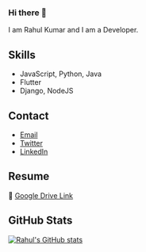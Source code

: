 ### Hi there 👋

I am Rahul Kumar and I am a Developer.

## Skills
- JavaScript, Python, Java
- Flutter
- Django, NodeJS

## Contact
- [Email](mailto:kumarrahul771996@gmail.com)
- [Twitter](https://twitter.com/Rahul_codingrah)
- [LinkedIn](https://linkedin.com/in/rahullkumr/)

## Resume
📃 [Google Drive Link](https://drive.google.com/a)

<!--

-->

## GitHub Stats
[![Rahul's GitHub stats](https://github-readme-stats.vercel.app/api?username=Rahullkumr)](https://github.com/Rahullkumr?tab=repositories)



